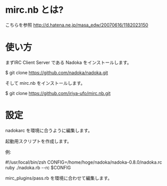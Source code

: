 # mirc.nb とは?

こちらを参照
http://d.hatena.ne.jp/masa_edw/20070616/1182023150

# 使い方

まずIRC Client Server である Nadoka をインストールします。

$ git clone https://github.com/nadoka/nadoka.git

そして mirc.nb をインストールします。

$ git clone https://github.com/iriya-ufo/mirc.nb.git

# 設定

nadokarc を環境に合うように編集します。

起動用スクリプトを作成します。

例:

 #!/usr/local/bin/zsh
 CONFIG=/home/hoge/nadoka/nadoka-0.8.0/nadoka.rc
 ruby ./nadoka.rb --rc $CONFIG

mirc_plugins/pass.rb を環境に合わせて編集します。
